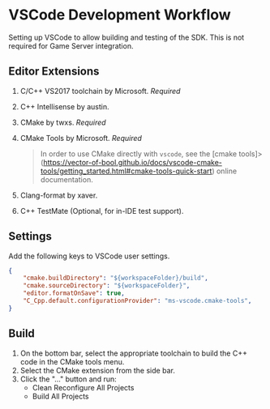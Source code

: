 # VSCode Development Workflow

Setting up VSCode to allow building and testing of the SDK. This is not required for Game Server integration.

## Editor Extensions

1. C/C++ VS2017 toolchain by Microsoft. *Required*
2. C++ Intellisense by austin.
3. CMake by twxs. *Required*
4. CMake Tools by Microsoft. *Required*
    > In order to use CMake directly with `vscode`, see the [cmake tools]> (https://vector-of-bool.github.io/docs/vscode-cmake-tools/getting_started.html#cmake-tools-quick-start) online documentation.

5. Clang-format by xaver.
6. C++ TestMate (Optional, for in-IDE test support).

## Settings

Add the following keys to VSCode user settings.

```json
{
    "cmake.buildDirectory": "${workspaceFolder}/build",
    "cmake.sourceDirectory": "${workspaceFolder}",
    "editor.formatOnSave": true,
    "C_Cpp.default.configurationProvider": "ms-vscode.cmake-tools",
}
```

## Build

1. On the bottom bar, select the appropriate toolchain to build the C++ code in the CMake tools menu.
2. Select the CMake extension from the side bar.
3. Click the "..." button and run:
    - Clean Reconfigure All Projects
    - Build All Projects
